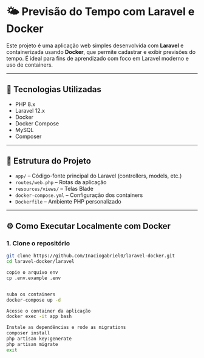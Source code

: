 # 🌤️ Previsão do Tempo com Laravel e Docker

Este projeto é uma aplicação web simples desenvolvida com **Laravel** e containerizada usando **Docker**, que permite cadastrar e exibir previsões do tempo. É ideal para fins de aprendizado com foco em Laravel moderno e uso de containers.

---

## 🚀 Tecnologias Utilizadas

- PHP 8.x
- Laravel 12.x
- Docker
- Docker Compose
- MySQL
- Composer

---

## 📂 Estrutura do Projeto

- `app/` – Código-fonte principal do Laravel (controllers, models, etc.)
- `routes/web.php` – Rotas da aplicação
- `resources/views/` – Telas Blade
- `docker-compose.yml` – Configuração dos containers
- `Dockerfile` – Ambiente PHP personalizado

---

## ⚙️ Como Executar Localmente com Docker

### 1. Clone o repositório

```bash
git clone https://github.com/Inaciogabriel0/laravel-docker.git
cd laravel-docker/laravel

copie o arquivo env
cp .env.example .env


suba os containers
docker-compose up -d

Acesse o container da aplicação
docker exec -it app bash

Instale as dependências e rode as migrations
composer install
php artisan key:generate
php artisan migrate
exit

